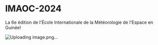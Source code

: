 # IMAOC-2024
La 6e édition de l'École Internationale de la Météorologie de l'Espace en Guinée!

![Uploading image.png…]()
